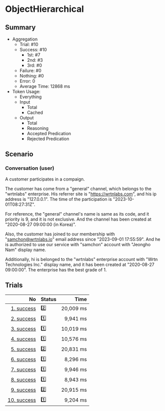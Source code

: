 # ObjectHierarchical
## Summary
  - Aggregation
    - Trial: #10
    - Success: #10
      - 1st: #7
      - 2nd: #3
      - 3rd: #0
    - Failure: #0
    - Nothing: #0
    - Error: 0
    - Average Time: 12868 ms
  - Token Usage:
    - Everything
    - Input
      - Total
      - Cached
    - Output
      - Total
      - Reasoning
      - Accepted Predication
      - Rejected Predication

## Scenario
### Conversation (user)
A customer participates in a compaign.

The customer has come from a "general" channel,
which belongs to the "wrtnlabs" enterprise.
His referrer site is "https://wrtnlabs.com",
and his ip address is "127.0.0.1".
The time of the participation is "2023-10-01T08:27:31Z".

For reference, the "general" channel's name is same as its code,
and it priority is 9, and it is not exclusive. And the channel
has been created at "2020-08-27 09:00:00 (in Korea)".

Also, the customer has joined to our membership with
"samchon@wrtnlabs.io" email address since "2023-09-01 17:55:59".
And he is authorized to use our service with "samchon" account
with "Jeongho Nam" display name.

Additionally, hi is belonged to the "wrtnlabs" enterprise account
with "Wrtn Technologies Inc." display name, and it has been created at
"2020-08-27 09:00:00". The enterprise has the best grade of 1.

## Trials
No | Status | Time
---:|:-------|------:
[1. success](./trials/1.success.json) | 2️⃣ | 20,009 ms
[2. success](./trials/2.success.json) | 1️⃣ | 9,941 ms
[3. success](./trials/3.success.json) | 1️⃣ | 10,019 ms
[4. success](./trials/4.success.json) | 1️⃣ | 10,576 ms
[5. success](./trials/5.success.json) | 2️⃣ | 20,831 ms
[6. success](./trials/6.success.json) | 1️⃣ | 8,296 ms
[7. success](./trials/7.success.json) | 1️⃣ | 9,946 ms
[8. success](./trials/8.success.json) | 1️⃣ | 8,943 ms
[9. success](./trials/9.success.json) | 2️⃣ | 20,915 ms
[10. success](./trials/10.success.json) | 1️⃣ | 9,204 ms